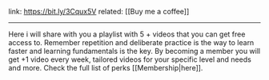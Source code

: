 link: https://bit.ly/3Cqux5V
related: [[Buy me a coffee]]

---

Here i will share with you a playlist with 5 + videos that you can get free access to. Remember repetition and deliberate practice is the way to learn faster and learning fundamentals is the key. By becoming a member you will get +1 video every week, tailored videos for your specific level and needs and more. Check the full list of perks [[Membership|here]].